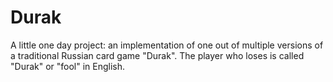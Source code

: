 # Durak

A little one day project: an implementation of one out of multiple versions of a traditional Russian card game "Durak". The player who loses is called "Durak" or "fool" in English. 
